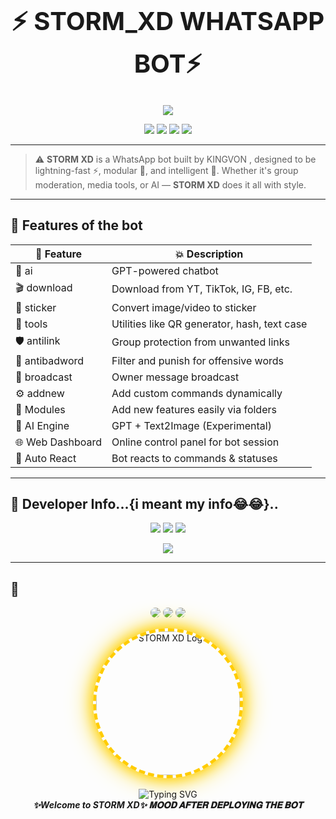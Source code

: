 <h1 align="center" style="font-size: 40px;">
  ⚡ STORM_XD WHATSAPP BOT⚡
</h1>

<p align="center">
  <img src="https://readme-typing-svg.demolab.com/?lines=The+Next+Evolution+of+WhatsApp+Bots;STORM+XD+is+Live+24%2F7!;Multi-Device,+AI-Powered,+with+Insane+commands!&font=Fira+Code&center=true&width=750&height=45&color=0FFF00&vCenter=true" />
</p>

<p align="center">
  <img src="https://img.shields.io/badge/STORM-XD-blueviolet?style=for-the-badge" />
  <img src="https://img.shields.io/badge/Baileys-MD-orange?style=for-the-badge" />
  <img src="https://img.shields.io/badge/Status-ONLINE-success?style=for-the-badge" />
  <img src="https://img.shields.io/badge/License-MIT-blue?style=for-the-badge" />
</p>

---

> ⚠️ **STORM XD** is a WhatsApp bot built by KINGVON , designed to be lightning-fast ⚡, modular 🧩, and intelligent 🤖. Whether it's group moderation, media tools, or AI — **STORM XD** does it all with style.

---

## 🌟 Features of the bot

| 🔧 Feature        | 💥 Description |
|------------------|----------------|
| 🤖 ai             | GPT-powered chatbot |
| 🎬 download       | Download from YT, TikTok, IG, FB, etc. |
| 🎨 sticker        | Convert image/video to sticker |
| 🧰 tools          | Utilities like QR generator, hash, text case |
| 🛡️ antilink       | Group protection from unwanted links |
| 🚷 antibadword    | Filter and punish for offensive words |
| 📢 broadcast      | Owner message broadcast |
| ⚙️ addnew         | Add custom commands dynamically |
| 🧬 Modules        | Add new features easily via folders |
| 🧠 AI Engine      | GPT + Text2Image (Experimental) |
| 🌐 Web Dashboard  | Online control panel for bot session |
| 🎯 Auto React     | Bot reacts to commands & statuses |

---

## 👑 Developer Info...{i meant my info😂😂}..

<p align="center">
  <a href="https://wa.me/254725963772"><img src="https://img.shields.io/badge/Contact-GHEE-BHAG-25D366?style=for-the-badge&logo=whatsapp&logoColor=blue" /></a>
  <a href="https://github.com/STORM-MD><img src="https://img.shields.io/badge/GitHub-STORM-MD-6e40c9?style=for-the-badge&logo=github" /></a>
  <a href="https://whatsapp.com/channel/0029Vb5tbcZEKyZEHbicrV1y"><img src="https://img.shields.io/badge/Channel-STORM-green?style=for-the-badge&logo=whatsapp" /></a>
  <a href="https://chat.whatsapp.com/HOjijD27VBUC9RiI9ObYvY"><img src="https://img.shields.io/badge/Support%20Group-Join-blue?style=for-the-badge&logo=whatsapp" /></a>
</p>

<p align="center">
  <a href="https://evil-twin.onrender.com/" target="_blank">
    <img src="https://img.shields.io/badge/Visit%20KINGVON.tech-Click%20Here-ff69b4?style=for-the-badge&logo=firefox&logoColor=white&color=FF1493&labelColor=FFD700" />
  </a>
</p>

---

## 🚀

<p align="center">
  <img src="https://img.shields.io/badge/MADE%20BY-STORM-blueviolet?style=for-the-badge&logo=github" style="border-radius: 50%;">
  <img src="https://img.shields.io/badge/VERSION-1.0-green?style=for-the-badge&logo=npm" style="border-radius: 50%;">
  <img src="https://img.shields.io/badge/BOT%20POWER-🔥%20100%25-red?style=for-the-badge" style="border-radius: 50%;">
</p>

<p align="center">
  <img 
    src="https://media.giphy.com/media/l0MYt5jPR6QX5pnqM/giphy.gif" 
    alt="STORM XD Logo" 
    width="230" 
    style="
      border-radius: 50%;
      border: 5px dashed #ffcc00;
      box-shadow: 0 0 20px #ffcc00, 0 0 40px #ffd700;
    "
  />
  <br><br>
  <img src="https://readme-typing-svg.demolab.com?font=Fira+Code&weight=500&size=24&pause=1000&color=FFD700&center=true&vCenter=true&random=false&width=435&lines=KINGVON+MD+%F0%9F%94%A5;WhatsApp+Bot+by+KINGVON+Power+is+%F0%9F%92%AF;Built+For+you+%F0%9F%94%AB" alt="Typing SVG" />
  <br>
  <b><i>✨Welcome to STORM XD✨ 𝐌𝐎𝐎𝐃 𝐀𝐅𝐓𝐄𝐑 𝐃𝐄𝐏𝐋𝐎𝐘𝐈𝐍𝐆 𝐓𝐇𝐄 𝐁𝐎𝐓</i></b>
</p>

